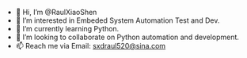- 👋 Hi, I’m @RaulXiaoShen
- 👀 I’m interested in Embeded System Automation Test and Dev.
- 🌱 I’m currently learning Python.
- 💞️ I’m looking to collaborate on Python automation and development.
- 📫 Reach me via Email: sxdraul520@sina.com

<!---
RaulXiaoShen/RaulXiaoShen is a ✨ special ✨ repository because its `README.md` (this file) appears on your GitHub profile.
You can click the Preview link to take a look at your changes.
--->
